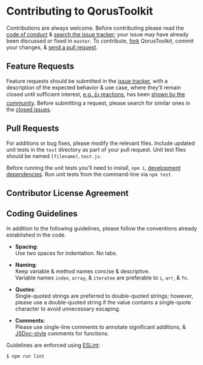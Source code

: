 # Contributing to QorusToolkit

Contributions are always welcome. Before contributing please read the
[code of conduct](https://code-of-conduct.openjsf.org) &
[search the issue tracker](https://github.com/qoretechnologies/qorus-toolkit/issues); your issue
may have already been discussed or fixed in `master`. To contribute,
[fork](https://help.github.com/articles/fork-a-repo/) QorusToolkit, commit your changes,
& [send a pull request](https://help.github.com/articles/using-pull-requests/).

## Feature Requests

Feature requests should be submitted in the
[issue tracker](https://github.com/qoretechnologies/qorus-toolkit/issues), with a description of
the expected behavior & use case, where they’ll remain closed until sufficient interest,
[e.g. :+1: reactions](https://github.com/qoretechnologies/qorus-toolkit/issues?q=label%3A%22votes+needed%22+sort%3Areactions-%2B1-desc+),
has been [shown by the community](https://github.com/QorusToolkit/QorusToolkit/issues?q=label%3A%22votes+needed%22+sort%3Areactions-%2B1-desc).
Before submitting a request, please search for similar ones in the
[closed issues](https://github.com/qoretechnologies/qorus-toolkit/issues?q=is%3Aissue+is%3Aclosed+).

## Pull Requests

For additions or bug fixes, please modify the relevant files. Include
updated unit tests in the `test` directory as part of your pull request.
Unit test files should be named `[filename].test.js`.

Before running the unit tests you’ll need to install, `npm i`,
[development dependencies](https://docs.npmjs.com/files/package.json#devdependencies).
Run unit tests from the command-line via `npm test`.

## Contributor License Agreement

## Coding Guidelines

In addition to the following guidelines, please follow the conventions already
established in the code.

- **Spacing**:<br>
  Use two spaces for indentation. No tabs.

- **Naming**:<br>
  Keep variable & method names concise & descriptive.<br>
  Variable names `index`, `array`, & `iteratee` are preferable to
  `i`, `arr`, & `fn`.

- **Quotes**:<br>
  Single-quoted strings are preferred to double-quoted strings; however,
  please use a double-quoted string if the value contains a single-quote
  character to avoid unnecessary escaping.

- **Comments**:<br>
  Please use single-line comments to annotate significant additions, &
  [JSDoc-style](http://www.2ality.com/2011/08/jsdoc-intro.html) comments for
  functions.

Guidelines are enforced using [ESLint](https://www.npmjs.com/package/eslint):

```bash
$ npm run lint
```
